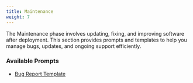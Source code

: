 ```yaml
---
title: Maintenance
weight: 7
---
```


The Maintenance phase involves updating, fixing, and improving software after deployment. This section provides prompts and templates to help you manage bugs, updates, and ongoing support efficiently.


### Available Prompts

- [Bug Report Template](bug_report_template_68be9995a9a25cc0e7f94f05_20250911_145737/)

